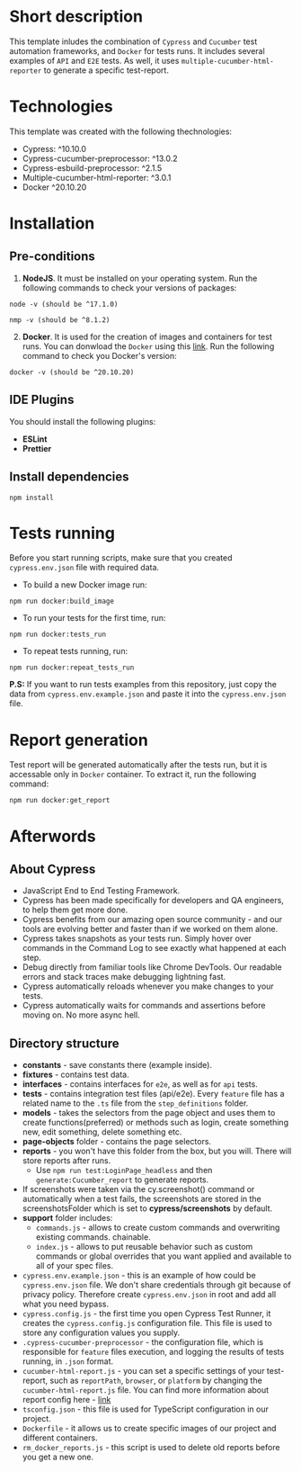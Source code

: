 # Short description

This template inludes the combination of `Cypress` and `Cucumber` test automation frameworks,
and `Docker` for tests runs. It includes several examples of `API` and `E2E` tests.
As well, it uses `multiple-cucumber-html-reporter` to generate a specific test-report.

# Technologies

This template was created with the following thechnologies:

- Cypress: ^10.10.0
- Cypress-cucumber-preprocessor: ^13.0.2
- Cypress-esbuild-preprocessor: ^2.1.5
- Multiple-cucumber-html-reporter: ^3.0.1
- Docker ^20.10.20

# Installation

## Pre-conditions

1. **NodeJS**. It must be installed on your operating system.
   Run the following commands to check your versions of packages:

```
node -v (should be ^17.1.0)
```

```
nmp -v (should be ^8.1.2)
```

2. **Docker**. It is used for the creation of images and containers for test runs.
   You can donwload the `Docker` using this [link](https://www.docker.com).
   Run the following command to check you Docker's version:

```
docker -v (should be ^20.10.20)
```

## IDE Plugins

You should install the following plugins:

- **ESLint**
- **Prettier**

## Install dependencies

```
npm install
```

# Tests running

Before you start running scripts, make sure that you created `cypress.env.json` file with required data.

- To build a new Docker image run:

```
npm run docker:build_image
```

- To run your tests for the first time, run:

```
npm run docker:tests_run
```

- To repeat tests running, run:

```
npm run docker:repeat_tests_run
```

**P.S:** If you want to run tests examples from this repository, just copy the data from `cypress.env.example.json`
and paste it into the `cypress.env.json` file.

# Report generation

Test report will be generated automatically after the tests run, but it is accessable only in `Docker` container. To extract it, run the following command:

```
npm run docker:get_report
```

# Afterwords

## About Cypress

- JavaScript End to End Testing Framework.
- Cypress has been made specifically for developers and QA engineers, to help them get more done.
- Cypress benefits from our amazing open source community - and our tools are evolving better and faster than if we worked on them alone.
- Cypress takes snapshots as your tests run. Simply hover over commands in the Command Log to see exactly what happened at each step.
- Debug directly from familiar tools like Chrome DevTools. Our readable errors and stack traces make debugging lightning fast.
- Cypress automatically reloads whenever you make changes to your tests.
- Cypress automatically waits for commands and assertions before moving on. No more async hell.

## Directory structure

- **constants** - save constants there (example inside).
- **fixtures** - contains test data.
- **interfaces** - contains interfaces for `e2e`, as well as for `api` tests.
- **tests** - contains integration test files (api/e2e). Every `feature` file has a related name to the `.ts` file from the `step_definitions` folder.
- **models** - takes the selectors from the page object and uses them to create functions(preferred) or methods such as login, create something new, edit something, delete something etc.
- **page-objects** folder - contains the page selectors.
- **reports** - you won't have this folder from the box, but you will. There will store reports after runs.
  - Use `npm run test:LoginPage_headless` and then `generate:Cucumber_report` to generate reports.
- If screenshots were taken via the cy.screenshot() command or automatically when a test fails, the screenshots are stored in the screenshotsFolder which is set to **cypress/screenshots** by default.
- **support** folder includes:
  - `commands.js` - allows to create custom commands and overwriting existing commands.
    chainable.
  - `index.js` - allows to put reusable behavior such as custom commands or global overrides that you want applied and available to all of your spec files.
- `cypress.env.example.json` - this is an example of how could be `cypress.env.json` file. We don't share credentials through git because of privacy policy. Therefore create `cypress.env.json` in root and add all what you need bypass.
- `cypress.config.js` - the first time you open Cypress Test Runner, it creates the `cypress.config.js` configuration file. This file is used to store any configuration values you supply.
- `.cypress-cucumber-preprocessor` - the configuration file, which is responsible for `feature` files execution, and logging the results of tests running, in `.json` format.
- `cucumber-html-report.js` - you can set a specific settings of your test-report, such as
  `reportPath`, `browser`, or `platform` by changing the `cucumber-html-report.js` file.
  You can find more information about report config here - [link](https://www.npmjs.com/package/multiple-cucumber-html-reporter)
- `tsconfig.json` - this file is used for TypeScript configuration in our project.
- `Dockerfile` - it allows us to create specific images of our project and different containers.
- `rm_docker_reports.js` - this script is used to delete old reports before you get a new one.
